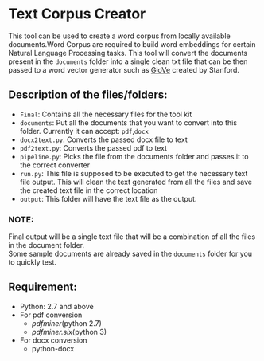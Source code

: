 # Text Corpus Creator

This tool can be used to create a word corpus from locally available documents.Word Corpus are required to build word embeddings for certain Natural Language Processing tasks.
This tool will convert the documents present in the `documents` folder into a single clean txt file that can be then passed to a word vector generator such as [GloVe](https://github.com/stanfordnlp/GloVe) created by Stanford.

## Description of the files/folders:
* `Final`: Contains all the necessary files for the tool kit
* `documents`: Put all the documents that you want to convert into this folder. Currently it can accept: `pdf`,`docx` 
* `docx2text.py`: Converts the passed docx file to text
* `pdf2text.py`: Converts the passed pdf to text
* `pipeline.py`: Picks the file from the documents folder and passes it to the correct converter
* `run.py`: This file is supposed to be executed to get the necessary text file output. This will clean the text generated from all the files and save the created text file in the correct location
* `output`: This folder will have the text file as the output. 

### NOTE: 
Final output will be a single text file that will be a combination of all the files in the document folder.  
Some sample documents are already saved in the `documents` folder for you to quickly test. 

## Requirement:
* Python: 2.7 and above
* For pdf conversion
    - *pdfminer*(python 2.7)
    - *pdfminer.six*(python 3)
* For docx conversion
    - python-docx

